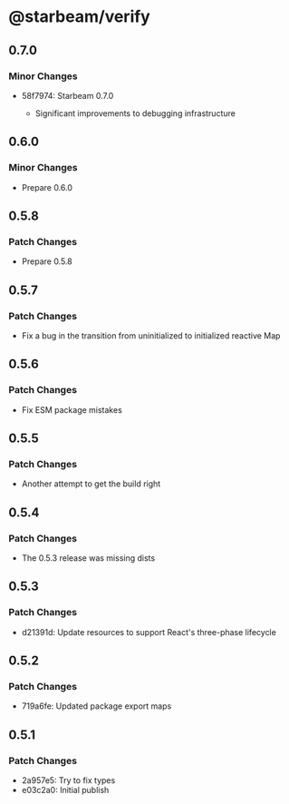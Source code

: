 # @starbeam/verify

## 0.7.0

### Minor Changes

- 58f7974: Starbeam 0.7.0

  - Significant improvements to debugging infrastructure

## 0.6.0

### Minor Changes

- Prepare 0.6.0

## 0.5.8

### Patch Changes

- Prepare 0.5.8

## 0.5.7

### Patch Changes

- Fix a bug in the transition from uninitialized to initialized reactive Map

## 0.5.6

### Patch Changes

- Fix ESM package mistakes

## 0.5.5

### Patch Changes

- Another attempt to get the build right

## 0.5.4

### Patch Changes

- The 0.5.3 release was missing dists

## 0.5.3

### Patch Changes

- d21391d: Update resources to support React's three-phase lifecycle

## 0.5.2

### Patch Changes

- 719a6fe: Updated package export maps

## 0.5.1

### Patch Changes

- 2a957e5: Try to fix types
- e03c2a0: Initial publish
